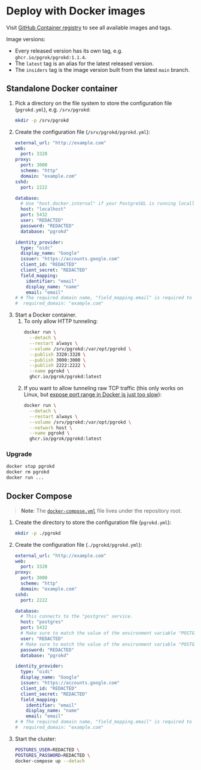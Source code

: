 # Deploy with Docker images

Visit [GitHub Container registry](https://github.com/pgrok/pgrok/pkgs/container/pgrokd) to see all available images and tags.

Image versions:
  - Every released version has its own tag, e.g. `ghcr.io/pgrok/pgrokd:1.1.4`.
  - The `latest` tag is an alias for the latest released version.
  - The `insiders` tag is the image version built from the latest `main` branch.

## Standalone Docker container

1. Pick a directory on the file system to store the configuration file (`pgrokd.yml`), e.g. `/srv/pgrokd`:
    ```sh
    mkdir -p /srv/pgrokd
    ```
1. Create the configuration file (`/srv/pgrokd/pgrokd.yml`):
    ```yaml
    external_url: "http://example.com"
    web:
      port: 3320
    proxy:
      port: 3000
      scheme: "http"
      domain: "example.com"
    sshd:
      port: 2222

    database:
      # Use "host.docker.internal" if your PostgreSQL is running locally on the same host.
      host: "localhost"
      port: 5432
      user: "REDACTED"
      password: "REDACTED"
      database: "pgrokd"

    identity_provider:
      type: "oidc"
      display_name: "Google"
      issuer: "https://accounts.google.com"
      client_id: "REDACTED"
      client_secret: "REDACTED"
      field_mapping:
        identifier: "email"
        display_name: "name"
        email: "email"
    # # The required domain name, "field_mapping.email" is required to set for this to work.
    #  required_domain: "example.com"
    ```
1. Start a Docker container.
   1. To only allow HTTP tunneling:
       ```sh
       docker run \
         --detach \
         --restart always \
         --volume /srv/pgrokd:/var/opt/pgrokd \
         --publish 3320:3320 \
         --publish 3000:3000 \
         --publish 2222:2222 \
         --name pgrokd \
         ghcr.io/pgrok/pgrokd:latest
       ```
   1. If you want to allow tunneling raw TCP traffic (this only works on Linux, but [expose port range in Docker is just too slow](https://github.com/moby/moby/issues/14288)):
       ```sh
       docker run \
         --detach \
         --restart always \
         --volume /srv/pgrokd:/var/opt/pgrokd \
         --network host \
         --name pgrokd \
         ghcr.io/pgrok/pgrokd:latest
       ```

### Upgrade

```sh
docker stop pgrokd
docker rm pgrokd
docker run ...
```

## Docker Compose

> **Note**: The [`docker-compose.yml`](../../docker-compose.yml) file lives under the repository root.

1. Create the directory to store the configuration file (`pgrokd.yml`):
    ```sh
    mkdir -p ./pgrokd
    ```
1. Create the configuration file (`./pgrokd/pgrokd.yml`):
    ```yaml
    external_url: "http://example.com"
    web:
      port: 3320
    proxy:
      port: 3000
      scheme: "http"
      domain: "example.com"
    sshd:
      port: 2222

    database:
      # This connects to the "postgres" service.
      host: "postgres"
      port: 5432
      # Make sure to match the value of the environment variable "POSTGRES_USER"
      user: "REDACTED"
      # Make sure to match the value of the environment variable "POSTGRES_PASSWORD"
      password: "REDACTED"
      database: "pgrokd"

    identity_provider:
      type: "oidc"
      display_name: "Google"
      issuer: "https://accounts.google.com"
      client_id: "REDACTED"
      client_secret: "REDACTED"
      field_mapping:
        identifier: "email"
        display_name: "name"
        email: "email"
    # # The required domain name, "field_mapping.email" is required to set for this to work.
    #  required_domain: "example.com"
    ```
1. Start the cluster:
    ```sh
    POSTGRES_USER=REDACTED \
    POSTGRES_PASSWORD=REDACTED \
    docker-compose up --detach
    ```
